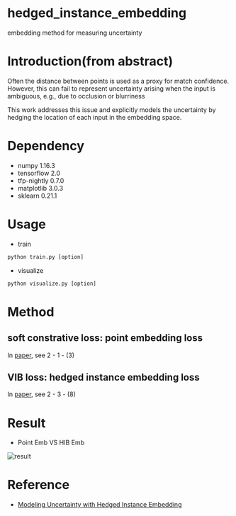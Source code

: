 # hedged_instance_embedding
embedding method for measuring uncertainty

# Introduction(from abstract)

Often the distance between points is used as a proxy for match confidence. However, this can fail to represent uncertainty arising when the input is ambiguous, e.g., due to occlusion or blurriness

This work addresses this issue and explicitly models the uncertainty by hedging the location of each input in the embedding space.

# Dependency

- numpy 1.16.3
- tensorflow 2.0
- tfp-nightly 0.7.0 
- matplotlib 3.0.3
- sklearn 0.21.1

# Usage

- train

```python
python train.py [option]
```
- visualize

```python
python visualize.py [option]
```

# Method

## soft constrative loss: point embedding loss

In [paper](https://arxiv.org/pdf/1810.00319.pdf), see 2 - 1 - (3)


## VIB loss: hedged instance embedding loss

In [paper](https://arxiv.org/pdf/1810.00319.pdf), see 2 - 3 - (8)


# Result

- Point Emb VS HIB Emb

![result]()

# Reference

- [Modeling Uncertainty with Hedged Instance Embedding](https://arxiv.org/pdf/1810.00319.pdf)
